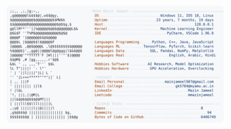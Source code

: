 <picture>
  <source srcset="https://raw.githubusercontent.com/mmazinjameel/mmazinjameel/main/dark_mode.svg?v=1750726454" media="(prefers-color-scheme: dark)">
  <img src="https://raw.githubusercontent.com/mmazinjameel/mmazinjameel/main/light_mode.svg?v=1750726454">
</picture>
